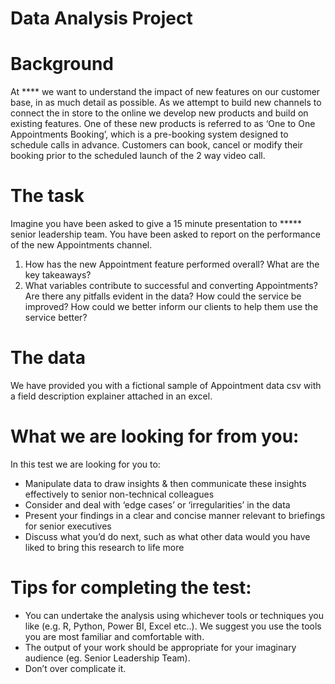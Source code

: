 # Data Analysis Project

# Background

At **** we want to understand the impact of new features on our customer base, in as much detail as possible. As we attempt to build new channels to connect the in store to the online we develop new products and build on existing features. One of these new products is referred to as ‘One to One Appointments Booking’, which is a pre-booking system designed to schedule calls in advance. Customers can book, cancel or modify their booking prior to the scheduled launch of the 2 way video call.

# The task

Imagine you have been asked to give a 15 minute presentation to ***** senior leadership team. You have been asked to report on the performance of the new Appointments channel.

1. How has the new Appointment feature performed overall? What are the key takeaways?
2. What variables contribute to successful and converting Appointments? Are there any pitfalls evident in the data? How could the service be improved? How could we better inform our clients to help them use the service better?

# The data

We have provided you with a fictional sample of Appointment data csv with a field description explainer attached in an excel.

# What we are looking for from you:

In this test we are looking for you to:
- Manipulate data to draw insights & then communicate these insights effectively to senior
non-technical colleagues
- Consider and deal with ‘edge cases’ or ‘irregularities’ in the data
- Present your findings in a clear and concise manner relevant to briefings for senior
executives
- Discuss what you’d do next, such as what other data would you have liked to bring this
research to life more

# Tips for completing the test:

- You can undertake the analysis using whichever tools or techniques you like (e.g. R, Python, Power BI, Excel etc..). We suggest you use the tools you are most familiar and comfortable with.
- The output of your work should be appropriate for your imaginary audience (eg. Senior Leadership Team).
- Don’t over complicate it.
